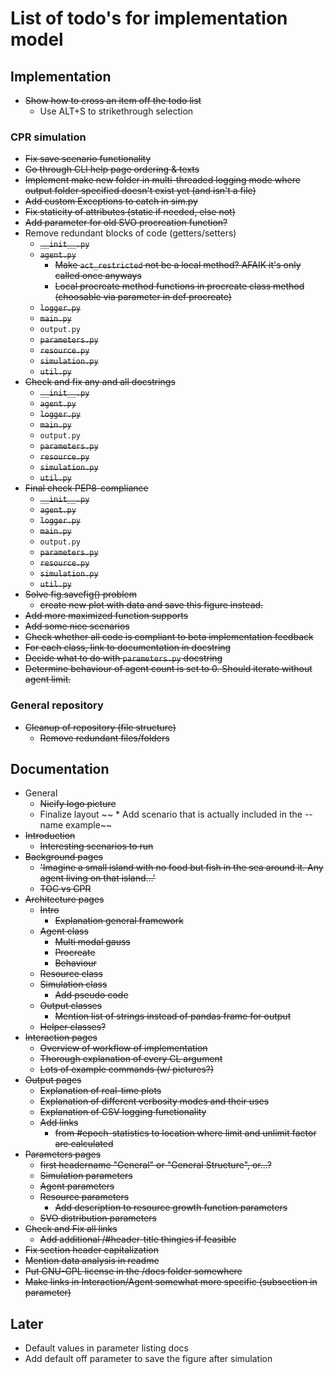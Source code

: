 # List of todo's for implementation model
## Implementation
* ~~Show how to cross an item off the todo list~~
  * Use ALT+S to strikethrough selection
### CPR simulation
* ~~Fix save scenario functionality~~
* ~~Go through CLI help page ordering & texts~~
* ~~Implement make new folder in multi-threaded logging mode where output folder specified doesn't exist yet (and isn't a file)~~
* ~~Add custom Exceptions to catch in sim.py~~
* ~~Fix staticity of attributes (static if needed, else not)~~
* ~~Add parameter for old SVO procreation function?~~
* Remove redundant blocks of code (getters/setters)
  * ~~```__init__.py```~~
  * ~~```agent.py```~~
    * ~~Make ```act_restricted``` not be a local method? AFAIK it's only called once anyways~~
    * ~~Local procreate method functions in procreate class method (choosable via parameter in def procreate)~~
  * ~~```logger.py```~~
  * ~~```main.py```~~
  * ```output.py```
  * ~~```parameters.py```~~
  * ~~```resource.py```~~
  * ~~```simulation.py```~~
  * ~~```util.py```~~
* ~~Check and fix any and all docstrings~~
  * ~~```__init__.py```~~
  * ~~```agent.py```~~
  * ~~```logger.py```~~
  * ~~```main.py```~~
  * ```output.py```
  * ~~```parameters.py```~~
  * ~~```resource.py```~~
  * ~~```simulation.py```~~
  * ~~```util.py```~~
* ~~Final check PEP8-compliance~~
  * ~~```__init__.py```~~
  * ~~```agent.py```~~
  * ~~```logger.py```~~
  * ~~```main.py```~~
  * ```output.py```
  * ~~```parameters.py```~~
  * ~~```resource.py```~~
  * ~~```simulation.py```~~
  * ~~```util.py```~~
* ~~Solve fig.savefig() problem~~
  * ~~create new plot with data and save this figure instead.~~
* ~~Add more maximized function supports~~
* ~~Add some nice scenarios~~
* ~~Check whether all code is compliant to beta implementation feedback~~
* ~~For each class, link to documentation in docstring~~
* ~~Decide what to do with ```parameters.py``` docstring~~
* ~~Determine behaviour of agent count is set to 0. Should iterate without agent limit.~~

### General repository
* ~~Cleanup of repository (file structure)~~
  * ~~Remove redundant files/folders~~
## Documentation
* General
  * ~~Nicify logo picture~~
  * Finalize layout
 ~~ * Add scenario that is actually included in the --name example~~
* ~~Introduction~~
  * ~~Interesting scenarios to run~~
* ~~Background pages~~
  * ~~'Imagine a small island with no food but fish in the sea around it. Any agent living on that island...'~~
  * ~~TOC vs CPR~~
* ~~Architecture pages~~
  * ~~Intro~~
    * ~~Explanation general framework~~
  * ~~Agent class~~
    * ~~Multi modal gauss~~
    * ~~Procreate~~
    * ~~Behaviour~~
  * ~~Resource class~~
  * ~~Simulation class~~
    * ~~Add pseudo code~~
  * ~~Output classes~~
    * ~~Mention list of strings instead of pandas frame for output~~
  * ~~Helper classes?~~
* ~~Interaction pages~~
  * ~~Overview of workflow of implementation~~
  * ~~Thorough explanation of every CL argument~~
  * ~~Lots of example commands (w/ pictures?)~~
* ~~Output pages~~
  * ~~Explanation of real-time plots~~
  * ~~Explanation of different verbosity modes and their uses~~
  * ~~Explanation of CSV logging functionality~~
  * ~~Add links~~
    * ~~from #epoch-statistics to location where limit and unlimit factor are calculated~~
* ~~Parameters pages~~
  * ~~first headername "General" or "General Structure", or...?~~
  * ~~Simulation parameters~~
  * ~~Agent parameters~~
  * ~~Resource parameters~~
    * ~~Add description to resource growth function parameters~~
  * ~~SVO distribution parameters~~
* ~~Check and Fix all links~~
  * ~~Add additional /#header-title thingies if feasible~~
* ~~Fix section header capitalization~~
* ~~Mention data analysis in readme~~
* ~~Put GNU-GPL license in the /docs folder somewhere~~
* ~~Make links in Interaction/Agent somewhat more specific (subsection in parameter)~~

## Later
* Default values in parameter listing docs
* Add default off parameter to save the figure after simulation